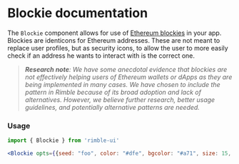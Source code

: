 # Blockie documentation

The `Blockie` component allows for use of [Ethereum blockies](https://github.com/ethereum/blockies) in your app.
Blockies are identicons for Ethereum addresses. These are not meant to replace user profiles, but as security icons, to allow the user to more easily check if an address he wants to interact with is the correct one.
> _**Research note**: We have some anecdotal evidence that blockies are not effectively helping users of Ethereum wallets or dApps as they are being implemented in many cases. We have chosen to include the pattern in Rimble because of its broad adoption and lack of alternatives. However, we believe further research, better usage guidelines, and potentially alternative patterns are needed._  

<!-- STORY -->

### Usage
```jsx
import { Blockie } from 'rimble-ui'
```
<!-- Blockie example here -->
```jsx
<Blockie opts={{seed: "foo", color: "#dfe", bgcolor: "#a71", size: 15, scale: 3, spotcolor: "#000"}} />
```
